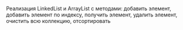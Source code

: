 Реализация LinkedList и ArrayList с методами: добавить элемент, добавить элемент по индексу, получить элемент, удалить элемент, очистить всю коллекцию, отсортировать